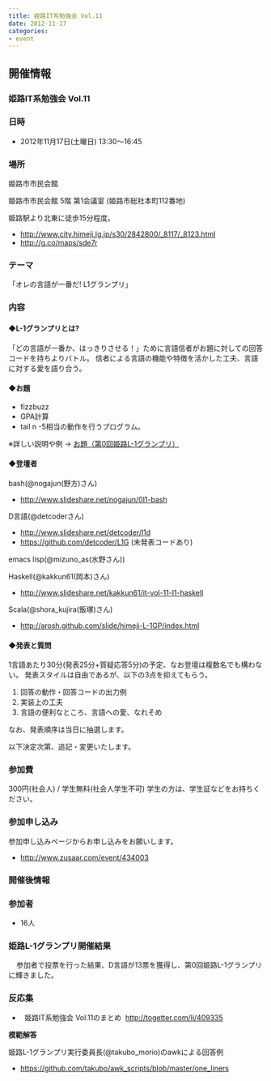```yaml
---
title: 姫路IT系勉強会 Vol.11
date: 2012-11-17
categories:
- event
---
```


開催情報
--------

### 姫路IT系勉強会 Vol.11

### 日時

-   2012年11月17日(土曜日) 13:30～16:45

### 場所

姫路市市民会館

姫路市市民会館 5階 第1会議室 (姫路市総社本町112番地)

姫路駅より北東に徒歩15分程度。

-   <http://www.city.himeji.lg.jp/s30/2842800/_8117/_8123.html>
-   <http://g.co/maps/sde7r>

### テーマ

「オレの言語が一番だ! L1グランプリ」

### 内容

#### ◆L-1グランプリとは?

「どの言語が一番か、はっきりさせる！」ために言語信者がお題に対しての回答コードを持ちよりバトル。 信者による言語の機能や特徴を活かした工夫、言語に対する愛を語り合う。

#### ◆お題

-   fizzbuzz
-   GPA計算
-   tail n -5相当の動作を行うプログラム。

※詳しい説明や例 → [お題（第0回姫路L-1グランプリ）](https://sites.google.com/site/himejiitstudy/history/20121117/questions)

#### ◆登壇者

bash(@nogajun(野方)さん)

-   <http://www.slideshare.net/nogajun/0l1-bash>

D言語(@detcoderさん)

-   <http://www.slideshare.net/detcoder/l1d>
-   <https://github.com/detcoder/L1G> (未発表コードあり)

emacs lisp(@mizuno\_as(水野さん))

Haskell(@kakkun61(岡本)さん)

-   <http://www.slideshare.net/kakkun61/it-vol-11-l1-haskell>

Scala(@shora\_kujira(飯塚)さん)

-   <http://arosh.github.com/slide/himeji-L-1GP/index.html>

#### ◆発表と質問

1言語あたり30分(発表25分+質疑応答5分)の予定、なお登壇は複数名でも構わない。
発表スタイルは自由であるが、以下の3点を抑えてもらう。

1.  回答の動作・回答コードの出力例
2.  実装上の工夫
3.  言語の便利なところ、言語への愛、なれそめ

なお、発表順序は当日に抽選します。

以下決定次第、追記・変更いたします。

### 参加費

300円(社会人) / 学生無料(社会人学生不可) 学生の方は、学生証などをお持ちください。

### 参加申し込み

参加申し込みページからお申し込みをお願いします。

-   <http://www.zusaar.com/event/434003>

### 開催後情報

### 参加者

-   16人

### 姫路L-1グランプリ開催結果

    参加者で投票を行った結果、D言語が13票を獲得し、第0回姫路L-1グランプリに輝きました。

### 反応集

-     姫路IT系勉強会 Vol.11のまとめ  <http://togetter.com/li/409335>

**模範解答**

姫路L-1グランプリ実行委員長(@takubo\_morio)のawkによる回答例
-   <https://github.com/takubo/awk_scripts/blob/master/one_liners>
